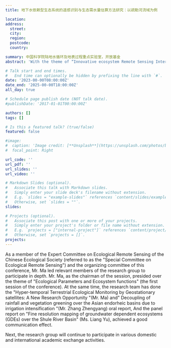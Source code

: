 ```yaml
---
title: 地下水依赖型生态系统的遥感识别与生态需水量估算方法研究：以疏勒河流域为例 

location:
address:
  street: 
  city:
  region: 
  postcode: 
  country:

summary: 中国科学院陆地水循环及地表过程重点实验室，开放基金
abstract: 'With the theme of “Innovative ecosystem Remote Sensing Interdisciplinary”, the conference focused on the academic discussion on the theory, method and application of ecosystem remote sensing. Nearly 600 experts and scholars from the two fields of ecology and remote sensing participated in the conference, realizing the collision of ecology and remote sensing thinking, promoting the deep integration of the two disciplines, and effectively promoting the innovation and discipline construction of ecosystem remote sensing.'

# Talk start and end times.
#   End time can optionally be hidden by prefixing the line with `#`.
date: '2023-00-00T08:00:00Z'
date_end: '2025-00-00T18:00:00Z'
all_day: true

# Schedule page publish date (NOT talk date).
#publishDate: '2017-01-01T00:00:00Z'

authors: []
tags: []

# Is this a featured talk? (true/false)
featured: false

#image:
#  caption: 'Image credit: [**Unsplash**](https://unsplash.com/photos/bzdhc5b3Bxs)'
#  focal_point: Right

url_code: ''
url_pdf: ''
url_slides: ''
url_video: ''

# Markdown Slides (optional).
#   Associate this talk with Markdown slides.
#   Simply enter your slide deck's filename without extension.
#   E.g. `slides = "example-slides"` references `content/slides/example-slides.md`.
#   Otherwise, set `slides = ""`.
slides:

# Projects (optional).
#   Associate this post with one or more of your projects.
#   Simply enter your project's folder or file name without extension.
#   E.g. `projects = ["internal-project"]` references `content/project/deep-learning/index.md`.
#   Otherwise, set `projects = []`.
projects:
---
```

As a member of the Expert Committee on Ecological Remote Sensing of the Chinese Ecological Society (referred to as the "Special Committee on Ecological Remote Sensing") and the organizing committee of this conference, Mr. Ma led relevant members of the research group to participate in depth. Mr. Ma, as the chairman of the session, presided over the theme of "Ecological Parameters and Ecosystem functions" (the first session of the conference). At the same time, the research team has done the "Hyper-temporal Terrestrial Ecological Monitoring by Geostationary satellites: A New Research Opportunity "(Mr. Ma) and" Decoupling of rainfall and vegetation greening over the Asian endorheic basins due to irrigation intensification "(Mr. Zhang Zhengyang) oral report, And the panel report on "Fine resolution mapping of groundwater dependent ecosystems (GDEs) over the Shule River Basin" (Ms. Liang Yu), achieved a good communication effect.

Next, the research group will continue to participate in various domestic and international academic exchange activities.
